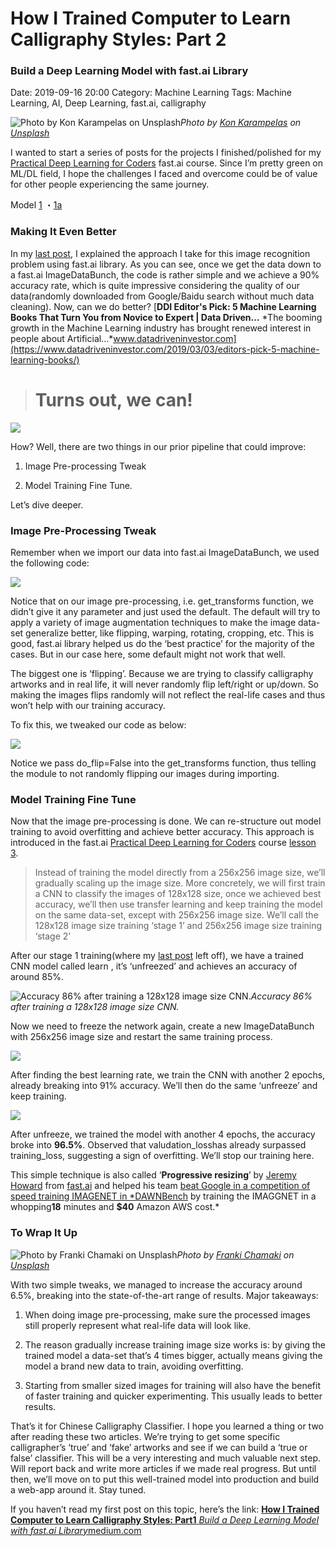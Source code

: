 # How I Trained Computer to Learn Calligraphy Styles: Part 2
### Build a Deep Learning Model with fast.ai Library

Date: 2019-09-16 20:00
Category: Machine Learning
Tags: Machine Learning, AI, Deep Learning, fast.ai, calligraphy


![Photo by [Kon Karampelas](https://unsplash.com/@konkarampelas?utm_source=medium&utm_medium=referral) on [Unsplash](https://unsplash.com?utm_source=medium&utm_medium=referral)](https://cdn-images-1.medium.com/max/12000/0*gzpUfcpouuU10xO1)_Photo by [Kon Karampelas](https://unsplash.com/@konkarampelas?utm_source=medium&utm_medium=referral) on [Unsplash](https://unsplash.com?utm_source=medium&utm_medium=referral)_

I wanted to start a series of posts for the projects I finished/polished for my [Practical Deep Learning for Coders](https://course.fast.ai/) fast.ai course. Since I’m pretty green on ML/DL field, I hope the challenges I faced and overcome could be of value for other people experiencing the same journey.

Model [1](https://medium.com/@lymenlee/deep-learning-models-by-fast-ai-library-c1cccc13e2b3) ・[1a](https://medium.com/datadriveninvestor/chinese-calligraphy-classifier-fine-tuning-cbfbf0e304d8)

### Making It Even Better

In my [last post](https://medium.com/datadriveninvestor/deep-learning-models-by-fast-ai-library-c1cccc13e2b3), I explained the approach I take for this image recognition problem using fast.ai library. As you can see, once we get the data down to a fast.ai ImageDataBunch, the code is rather simple and we achieve a 90% accuracy rate, which is quite impressive considering the quality of our data(randomly downloaded from Google/Baidu search without much data cleaning). Now, can we do better?
[**DDI Editor's Pick: 5 Machine Learning Books That Turn You from Novice to Expert | Data Driven…**
*The booming growth in the Machine Learning industry has brought renewed interest in people about Artificial…*www.datadriveninvestor.com](https://www.datadriveninvestor.com/2019/03/03/editors-pick-5-machine-learning-books/)

> # Turns out, we can!

![](https://cdn-images-1.medium.com/max/2000/1*sz46EDt2HU_N2YecCXJ9ng.jpeg)

How? Well, there are two things in our prior pipeline that could improve:

1. Image Pre-processing Tweak

1. Model Training Fine Tune.

Let’s dive deeper.

### Image Pre-Processing Tweak

Remember when we import our data into fast.ai ImageDataBunch, we used the following code:

![](https://cdn-images-1.medium.com/max/2000/0*Prt5fbhL-qj1OoQE.png)

Notice that on our image pre-processing, i.e. get_transforms function, we didn’t give it any parameter and just used the default. The default will try to apply a variety of image augmentation techniques to make the image data-set generalize better, like flipping, warping, rotating, cropping, etc. This is good, fast.ai library helped us do the ‘best practice’ for the majority of the cases. But in our case here, some default might not work that well.

The biggest one is ‘flipping’. Because we are trying to classify calligraphy artworks and in real life, it will never randomly flip left/right or up/down. So making the images flips randomly will not reflect the real-life cases and thus won’t help with our training accuracy.

To fix this, we tweaked our code as below:

![](https://cdn-images-1.medium.com/max/2000/1*9Gv0vDlF12MPKznehyU1LA.png)

Notice we pass do_flip=False into the get_transforms function, thus telling the module to not randomly flipping our images during importing.

### Model Training Fine Tune

Now that the image pre-processing is done. We can re-structure out model training to avoid overfitting and achieve better accuracy. This approach is introduced in the fast.ai [Practical Deep Learning for Coders](https://course.fast.ai/) course [lesson 3](https://course.fast.ai/videos/?lesson=3).

> Instead of training the model directly from a 256x256 image size, we’ll gradually scaling up the image size. More concretely, we will first train a CNN to classify the images of 128x128 size, once we achieved best accuracy, we’ll then use transfer learning and keep training the model on the same data-set, except with 256x256 image size. We’ll call the 128x128 image size training ‘stage 1’ and 256x256 image size training ‘stage 2’

After our stage 1 training(where my [last post](https://medium.com/datadriveninvestor/deep-learning-models-by-fast-ai-library-c1cccc13e2b3) left off), we have a trained CNN model called learn , it’s ‘unfreezed’ and achieves an accuracy of around 85%.

![Accuracy 86% after training a 128x128 image size CNN.](https://cdn-images-1.medium.com/max/2000/1*gereMOAvFIDiK2Mposxw4g.png)_Accuracy 86% after training a 128x128 image size CNN._

Now we need to freeze the network again, create a new ImageDataBunch with 256x256 image size and restart the same training process.

![](https://cdn-images-1.medium.com/max/2000/1*uhQ8i6QTzLJQ1J9EwNtcsg.png)

After finding the best learning rate, we train the CNN with another 2 epochs, already breaking into 91% accuracy. We’ll then do the same ‘unfreeze’ and keep training.

![](https://cdn-images-1.medium.com/max/2000/1*CAwRb2bFZFpgTe8u5UA9JQ.png)

After unfreeze, we trained the model with another 4 epochs, the accuracy broke into **96.5%**. Observed that valudation_losshas already surpassed training_loss, suggesting a sign of overfitting. We’ll stop our training here.

This simple technique is also called ‘**Progressive resizing**’ by [Jeremy Howard](undefined) from [fast.ai](https://www.fast.ai/2018/08/10/fastai-diu-imagenet/) and helped his team [beat Google in a competition of speed training IMAGENET in \*DAWNBench](https://www.theverge.com/2018/5/7/17316010/fast-ai-speed-test-stanford-dawnbench-google-intel) by training the IMAGGNET in a whopping**18** minutes and **\$40** Amazon AWS cost.\*

### To Wrap It Up

![Photo by [Franki Chamaki](https://unsplash.com/@franki?utm_source=medium&utm_medium=referral) on [Unsplash](https://unsplash.com?utm_source=medium&utm_medium=referral)](https://cdn-images-1.medium.com/max/8064/0*ccqj05oUPQjsG_Jk)_Photo by [Franki Chamaki](https://unsplash.com/@franki?utm_source=medium&utm_medium=referral) on [Unsplash](https://unsplash.com?utm_source=medium&utm_medium=referral)_

With two simple tweaks, we managed to increase the accuracy around 6.5%, breaking into the state-of-the-art range of results. Major takeaways:

1. When doing image pre-processing, make sure the processed images still properly represent what real-life data will look like.

1. The reason gradually increase training image size works is: by giving the trained model a data-set that’s 4 times bigger, actually means giving the model a brand new data to train, avoiding overfitting.

1. Starting from smaller sized images for training will also have the benefit of faster training and quicker experimenting. This usually leads to better results.

That’s it for Chinese Calligraphy Classifier. I hope you learned a thing or two after reading these two articles. We’re trying to get some specific calligrapher’s ‘true’ and ‘fake’ artworks and see if we can build a ‘true or false’ classifier. This will be a very interesting and much valuable next step. Will report back and write more articles if we made real progress. But until then, we’ll move on to put this well-trained model into production and build a web-app around it. Stay tuned.

If you haven’t read my first post on this topic, here’s the link:
[**How I Trained Computer to Learn Calligraphy Styles: Part1**
*Build a Deep Learning Model with fast.ai Library*medium.com](https://medium.com/datadriveninvestor/deep-learning-models-by-fast-ai-library-c1cccc13e2b3)

